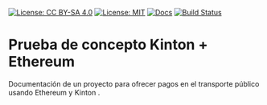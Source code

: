 [![License: CC BY-SA 4.0](https://img.shields.io/badge/License-CC%20BY--SA%204.0-lightgrey.svg)](https://creativecommons.org/licenses/by-sa/4.0/)
[![License: MIT](https://img.shields.io/badge/License-MIT-yellow.svg)](https://opensource.org/licenses/MIT)
[![Docs](https://img.shields.io/badge/Documentacion-online-blue.svg)](https://bigomby.github.io/kinton-ethereum/)
[![Build Status](https://travis-ci.org/Bigomby/kinton-ethereum.svg?branch=master)](https://travis-ci.org/Bigomby/kinton-ethereum)

# Prueba de concepto Kinton + Ethereum

Documentación de un proyecto para ofrecer pagos en el transporte público usando
Ethereum y Kinton .
